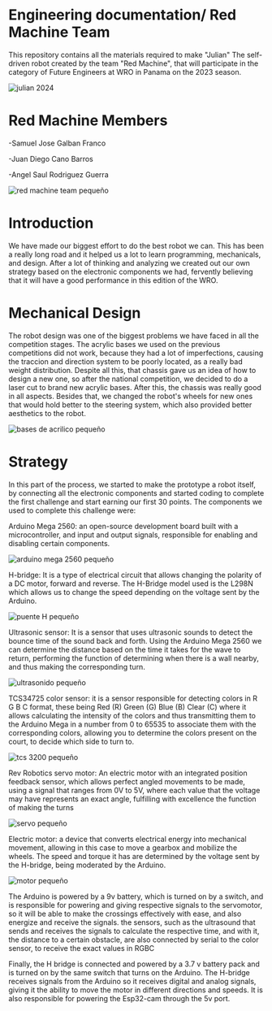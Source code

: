 # Engineering documentation/ Red Machine Team

This repository contains all the materials required to make "Julian" The self-driven robot created by the team "Red Machine", that will participate in the category of Future Engineers at WRO in Panama on the 2023 season. 


![julian 2024](https://github.com/RoboticaLLR/redmachine2024/assets/146040533/85cb1149-404d-40af-82c5-be7ef2e1914a)

 
# Red Machine Members
-Samuel Jose Galban Franco

-Juan Diego Cano Barros

-Angel Saul Rodriguez Guerra

![red machine team pequeño](https://github.com/RoboticaLLR/RedMachine/assets/146040533/b7eeb760-babc-4338-b1a4-e9a426606d17)

   
# Introduction
We have made our biggest effort to do the best robot we can. This has been a really long road and it helped us a lot to learn programming, mechanicals, and design. After a lot of thinking and analyzing we created out our own strategy based on the electronic components we had, fervently believing that it will have a good performance in this edition of the WRO.

# Mechanical Design
The robot design was one of the biggest problems we have faced in all the competition stages. The acrylic bases we used on the previous competitions did not work, because they had a lot of imperfections, causing the traccion and direction system to be poorly located, as a really bad weight distribution. Despite all this, that chassis gave us an idea of how to design a new one, so after the national competition, we decided to do a laser cut to brand new acrylic bases. After this, the chassis was really good in all aspects. 
Besides that, we changed the robot's wheels for new ones that would hold better to the steering system, which also provided better aesthetics to the robot.

![bases de acrilico pequeño](https://github.com/RoboticaLLR/RedMachine/assets/146040533/1ab2bf5b-492d-4d9f-b8cb-7154f9053f9f)

# Strategy
In this part of the process, we started to make the prototype a robot itself, by connecting all the electronic components and started coding to complete the first challenge and start earning our first 30 points. The components we used to complete this challenge were:

 Arduino Mega 2560: an open-source development board built with a microcontroller, and input and output signals, responsible for enabling and disabling certain components.
 
![arduino mega 2560 pequeño](https://github.com/RoboticaLLR/RedMachine/assets/146040533/1b59a507-53a0-48d4-b9d8-0b8b94bf1d2d)


H-bridge: It is a type of electrical circuit that allows changing the polarity of a DC motor, forward and reverse. The H-Bridge model used is the L298N which allows us to change the speed depending on the voltage sent by the Arduino.

![puente H pequeño](https://github.com/RoboticaLLR/RedMachine/assets/146040533/264757f2-118f-42c9-9dd8-2a3c91455834)

Ultrasonic sensor: It is a sensor that uses ultrasonic sounds to detect the bounce time of the sound back and forth. Using the Arduino
Mega 2560 we can determine the distance based on the time it takes for the wave to return, performing the function of determining when there is a wall nearby, and thus making the corresponding turn.

![ultrasonido pequeño](https://github.com/RoboticaLLR/RedMachine/assets/146040533/e8f17278-35e8-451b-9eb3-8465666ceec9)

TCS34725 color sensor: it is a sensor responsible for detecting colors in R G B C format, these being Red (R) Green (G) Blue (B) Clear (C) where it allows calculating the intensity of the colors and thus transmitting them to the Arduino Mega in a number from 0 to 65535 to associate them with the corresponding colors, allowing you to determine the colors present on the court, to decide which side to turn to.

![tcs 3200 pequeño](https://github.com/RoboticaLLR/redmachine2024/assets/146040533/d7da1967-9bac-4a97-92d8-da8f17152f6b)

Rev Robotics servo motor: An electric motor with an integrated position feedback sensor, which allows perfect angled movements to be made, using a signal that ranges from 0V to 5V, where each value that the voltage may have represents an exact angle, fulfilling with excellence the function of making the turns

![servo pequeño](https://github.com/RoboticaLLR/RedMachine/assets/146040533/57aaa91d-b5e5-4360-aef2-06025d15f8b0)

Electric motor: a device that converts electrical energy into mechanical movement, allowing in this case to move a gearbox and mobilize the wheels. The speed and torque it has are determined by the voltage sent by the H-bridge, being moderated by the Arduino.

![motor pequeño](https://github.com/RoboticaLLR/RedMachine/assets/146040533/a74aacac-0276-49b0-abc1-485906c2a775)


The Arduino is powered by a 9v battery, which is turned on by a switch, and is responsible for powering and giving respective signals to the servomotor, so it will be able to make the crossings effectively with ease, and also energize and receive the signals. the sensors, such as the ultrasound that sends and receives the signals to calculate the respective time, and with it, the distance to a certain obstacle, are also connected by serial to the color sensor, to receive the exact values ​​in RGBC


Finally, the H bridge is connected and powered by a 3.7 v battery pack and is turned on by the same switch that turns on the Arduino.
The H-bridge receives signals from the Arduino so it receives digital and analog signals, giving it the ability to move the motor in different directions and speeds. It is also responsible for powering the Esp32-cam through the 5v port.
